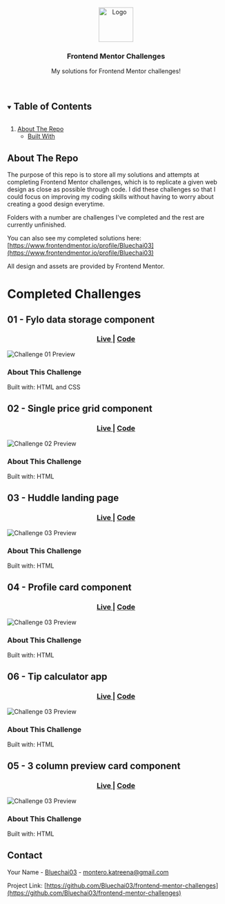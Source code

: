 <!--
*** Thanks for checking out the Best-README-Template. If you have a suggestion
*** that would make this better, please fork the repo and create a pull request
*** or simply open an issue with the tag "enhancement".
*** Thanks again! Now go create something AMAZING! :D
***
***
***
*** To avoid retyping too much info. Do a search and replace for the following:
*** Bluechai03, frontend-mentor-challenges, twitter_handle, email, project_title, project_description
-->

<!-- PROJECT SHIELDS -->
<!--
*** I'm using markdown "reference style" links for readability.
*** Reference links are enclosed in brackets [ ] instead of parentheses ( ).
*** See the bottom of this document for the declaration of the reference variables
*** for contributors-url, forks-url, etc. This is an optional, concise syntax you may use.
*** https://www.markdownguide.org/basic-syntax/#reference-style-links
-->

<!-- PROJECT LOGO -->
<br />
<p align="center">
  <a href="https://github.com/Bluechai03/frontend-mentor-challenges">
    <img src="https://i.imgur.com/7sXIzX7.png" alt="Logo" width="80" height="80">
  </a>

  <h3 align="center">Frontend Mentor Challenges</h3>

  <p align="center">
    My solutions for Frontend Mentor challenges!
    <br />
    <br />
  </p>
</p>

<!-- TABLE OF CONTENTS -->
<details open="open">
  <summary><h2 style="display: inline-block">Table of Contents</h2></summary>
  <ol>
    <li>
      <a href="#about-the-project">About The Repo</a>
      <ul>
        <li><a href="#built-with">Built With</a></li>
      </ul>
    </li>
  </ol>
</details>

<!-- ABOUT THE PROJECT -->

## About The Repo

The purpose of this repo is to store all my solutions and attempts at completing Frontend Mentor challenges, which is to replicate a given web design as close as possible through code. I did these challenges so that I could focus on improving my coding skills without having to worry about creating a good design everytime.

Folders with a number are challenges I've completed and the rest are currently unfinished.

You can also see my completed solutions here: [https://www.frontendmentor.io/profile/Bluechai03](https://www.frontendmentor.io/profile/Bluechai03)

All design and assets are provided by Frontend Mentor.

# Completed Challenges

## 01 - Fylo data storage component

<div align="center">
  <h3>
    <a target="_blank" href="https://bluechai-fylo-data-storage-component.netlify.app/">
      Live
    </a>
    <span> | </span>
    <a target="_blank" href="https://github.com/Bluechai03/frontend-mentor-challenges/tree/master/01-fylo-data-storage-component">
      Code
    </a>
  </h3>
  </div>

![Challenge 01 Preview](https://i.imgur.com/3YVC9QT.jpg)

<!-- Write a little about this challenge -->

### About This Challenge

Built with: HTML and CSS

<!-- Words -->

## 02 - Single price grid component

<div align="center">
  <h3>
    <a target="_blank" href="https://bluechai-single-price-grid-component.netlify.app/">
      Live
    </a>
    <span> | </span>
    <a target="_blank" href="https://github.com/Bluechai03/frontend-mentor-challenges/tree/master/02-single-price-grid-component">
      Code
    </a>
  </h3>
  </div>

![Challenge 02 Preview](https://i.imgur.com/Z0DtyyN.jpg)

<!-- Write a little about this challenge -->

### About This Challenge

Built with: HTML

## 03 - Huddle landing page

<div align="center">
  <h3>
    <a target="_blank" href="https://bluechai-huddle-landing-page.netlify.app/">
      Live
    </a>
    <span> | </span>
    <a target="_blank" href="https://github.com/Bluechai03/frontend-mentor-challenges/tree/master/03-huddle-landing-page">
      Code
    </a>
  </h3>
  </div>

![Challenge 03 Preview](https://i.imgur.com/roPywRp.jpg)

<!-- Write a little about this challenge -->

### About This Challenge

Built with: HTML

<!-- Words -->

## 04 - Profile card component

<div align="center">
  <h3>
    <a target="_blank" href="https://bluechai-profile-card-component.netlify.app/">
      Live
    </a>
    <span> | </span>
    <a target="_blank" href="https://github.com/Bluechai03/frontend-mentor-challenges/tree/master/04-profile-card-component">
      Code
    </a>
  </h3>
  </div>

![Challenge 03 Preview](https://i.imgur.com/cjGldYB.jpg)

<!-- Write a little about this challenge -->

### About This Challenge

Built with: HTML

<!-- Words -->

## 06 - Tip calculator app

<div align="center">
  <h3>
    <a target="_blank" href="https://bluechai-tip-calculator-app.netlify.app/">
      Live
    </a>
    <span> | </span>
    <a target="_blank" href="https://github.com/Bluechai03/frontend-mentor-challenges/tree/master/06-tip-calculator-app">
      Code
    </a>
  </h3>
  </div>

![Challenge 03 Preview](https://i.imgur.com/62f3GMn.jpg)

<!-- Write a little about this challenge -->

### About This Challenge

Built with: HTML

<!-- Words -->

## 05 - 3 column preview card component

<div align="center">
  <h3>
    <a target="_blank" href="https://bluechai-3-column-preview-card-component.netlify.app/">
      Live
    </a>
    <span> | </span>
    <a target="_blank" href="https://github.com/Bluechai03/frontend-mentor-challenges/tree/master/05-3-column-preview-card-component">
      Code
    </a>
  </h3>
  </div>

![Challenge 03 Preview](https://i.imgur.com/Hm2481h.jpg)

<!-- Write a little about this challenge -->

### About This Challenge

Built with: HTML

<!-- Words -->

<!-- CONTACT -->

## Contact

Your Name - [Bluechai03](https://github.com/Bluechai03) - montero.katreena@gmail.com

Project Link: [https://github.com/Bluechai03/frontend-mentor-challenges](https://github.com/Bluechai03/frontend-mentor-challenges)
